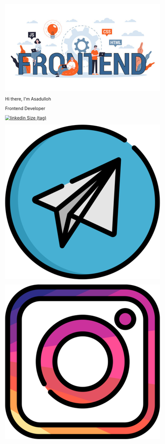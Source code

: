 ![Header](https://github.com/Asat1llo/Asat1llo/blob/main/assets/frontend.jpg)

Hi there, I'm Asadulloh 

Frontend Developer

[![linkedin Size (tag)](https://github.com/Asat1llo/Asat1llo/blob/main/assets/linkedin.svg/:tag=30px)](linkedin.com/in/asadulloh-iminjonov-b55549294)

[![telegram](https://github.com/Asat1llo/Asat1llo/blob/main/assets/telegram.svg)](@asadull9h)

[![instagram](https://github.com/Asat1llo/Asat1llo/blob/main/assets/instagram.svg)](https://instagram.com/asadulloh_iminjonov?igshid=M2RkZGJiMzhjOQ==)